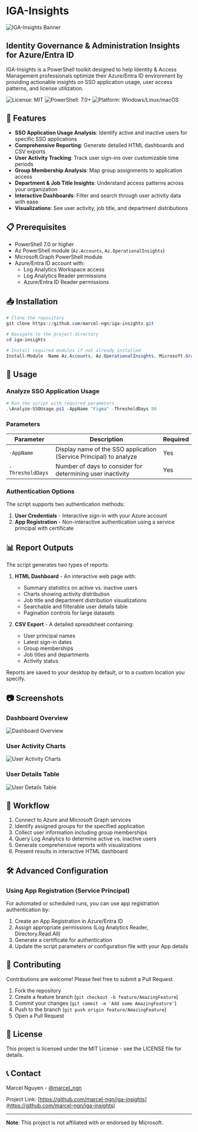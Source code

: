 # IGA-Insights

![IGA-Insights Banner](https://github.com/marcel-ngn/iga-insights/blob/main/images/banner.png)

## Identity Governance & Administration Insights for Azure/Entra ID

IGA-Insights is a PowerShell toolkit designed to help Identity & Access Management professionals optimize their Azure/Entra ID environment by providing actionable insights on SSO application usage, user access patterns, and license utilization.

![License: MIT](https://img.shields.io/badge/License-MIT-green.svg)
![PowerShell: 7.0+](https://img.shields.io/badge/PowerShell-7.0+-blue.svg)
![Platform: Windows/Linux/macOS](https://img.shields.io/badge/Platform-Windows%20%7C%20Linux%20%7C%20macOS-lightgrey)

## 🚀 Features

- **SSO Application Usage Analysis**: Identify active and inactive users for specific SSO applications
- **Comprehensive Reporting**: Generate detailed HTML dashboards and CSV exports
- **User Activity Tracking**: Track user sign-ins over customizable time periods
- **Group Membership Analysis**: Map group assignments to application access
- **Department & Job Title Insights**: Understand access patterns across your organization
- **Interactive Dashboards**: Filter and search through user activity data with ease
- **Visualizations**: See user activity, job title, and department distributions

## 📋 Prerequisites

- PowerShell 7.0 or higher
- Az PowerShell module (`Az.Accounts`, `Az.OperationalInsights`)
- Microsoft.Graph PowerShell module
- Azure/Entra ID account with:
  - Log Analytics Workspace access
  - Log Analytics Reader permissions
  - Azure/Entra ID Reader permissions

## 📥 Installation

```powershell
# Clone the repository
git clone https://github.com/marcel-ngn/iga-insights.git

# Navigate to the project directory
cd iga-insights

# Install required modules if not already installed
Install-Module -Name Az.Accounts, Az.OperationalInsights, Microsoft.Graph -Scope CurrentUser
```

## 🔧 Usage

### Analyze SSO Application Usage

```powershell
# Run the script with required parameters
.\Analyze-SSOUsage.ps1 -AppName "Figma" -ThresholdDays 90
```

### Parameters

| Parameter | Description | Required |
|-----------|-------------|----------|
| `-AppName` | Display name of the SSO application (Service Principal) to analyze | Yes |
| `-ThresholdDays` | Number of days to consider for determining user inactivity | Yes |

### Authentication Options

The script supports two authentication methods:
1. **User Credentials** - Interactive sign-in with your Azure account
2. **App Registration** - Non-interactive authentication using a service principal with certificate

## 📊 Report Outputs

The script generates two types of reports:

1. **HTML Dashboard** - An interactive web page with:
   - Summary statistics on active vs. inactive users
   - Charts showing activity distribution
   - Job title and department distribution visualizations
   - Searchable and filterable user details table
   - Pagination controls for large datasets

2. **CSV Export** - A detailed spreadsheet containing:
   - User principal names
   - Latest sign-in dates
   - Group memberships
   - Job titles and departments
   - Activity status

Reports are saved to your desktop by default, or to a custom location you specify.

## 📷 Screenshots

### Dashboard Overview
![Dashboard Overview](https://github.com/marcel-ngn/iga-insights/blob/main/images/dashboard_overview.png)

### User Activity Charts
![User Activity Charts](https://github.com/marcel-ngn/iga-insights/blob/main/images/activity_charts.png)

### User Details Table
![User Details Table](https://github.com/marcel-ngn/iga-insights/blob/main/images/user_details.png)

## 🔄 Workflow

1. Connect to Azure and Microsoft Graph services
2. Identify assigned groups for the specified application
3. Collect user information including group memberships
4. Query Log Analytics to determine active vs. inactive users
5. Generate comprehensive reports with visualizations
6. Present results in interactive HTML dashboard

## 🛠️ Advanced Configuration

### Using App Registration (Service Principal)

For automated or scheduled runs, you can use app registration authentication by:

1. Create an App Registration in Azure/Entra ID
2. Assign appropriate permissions (Log Analytics Reader, Directory.Read.All)
3. Generate a certificate for authentication
4. Update the script parameters or configuration file with your App details

## 🤝 Contributing

Contributions are welcome! Please feel free to submit a Pull Request.

1. Fork the repository
2. Create a feature branch (`git checkout -b feature/AmazingFeature`)
3. Commit your changes (`git commit -m 'Add some AmazingFeature'`)
4. Push to the branch (`git push origin feature/AmazingFeature`)
5. Open a Pull Request

## 📜 License

This project is licensed under the MIT License - see the LICENSE file for details.

## 📞 Contact

Marcel Nguyen - [@marcel_ngn](https://twitter.com/marcel_ngn)

Project Link: [https://github.com/marcel-ngn/iga-insights](https://github.com/marcel-ngn/iga-insights)

---
**Note**: This project is not affiliated with or endorsed by Microsoft.
